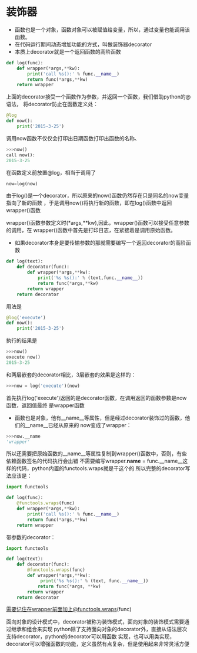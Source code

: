 # 装饰器
* 函数也是一个对象，函数对象可以被赋值给变量，所以，通过变量也能调用该函数。
* 在代码运行期间动态增加功能的方式，叫做装饰器decorator
* 本质上decorator就是一个返回函数的高阶函数
```python
def log(func):
    def wrapper(*args,**kw):
        print('call %s():' % func.__name__)
        return func(*args,**kw)
    return wrapper
```
上面的decorator接受一个函数作为参数，并返回一个函数，我们借助python的@语法，
将decorator防止在函数定义处：
```python
@log
def now():
    print('2015-3-25')
```
调用now函数不仅仅会打印出日期函数打印出函数的名称、
```python
>>>now()
call now():
2015-3-25
```
在函数定义前放置@log，相当于调用了
```python
now=log(now)
```
由于log()是一个decorator，所以原来的now()函数仍然存在只是同名的now变量指向了新的函数
，于是调用now()将执行新的函数，即在log()函数中返回wrapper()函数

wrapper()函数参数定义时(*args,**kw),因此，wrapper()函数可以接受任意参数的调用，在
wrapper()函数中首先是打印日志，在紧接着是调用原始函数。

* 如果decorator本身是要传输参数的那就需要编写一个返回decorator的高阶函数
```python
def log(text):
    def decorator(func):
        def wrapper(*args,**kw):
            print('%s %s():' % (text,func.__name__))
            return func(*args,**kw)
        return wrapper
    return decorator
```
用法是
```python
@log('execute')
def now():
    print('2015-3-25')
```
执行的结果是
```python
>>>now()
execute now()
2015-3-25
```
和两层嵌套的decorator相比，3层嵌套的效果是这样的：
```python
>>>now = log('execute')(now)
```
首先执行log('execute')返回的是decorator函数，在调用返回的函数参数是now函数，返回值最终
是wrapper函数

* 函数也是对象，他有__name__等属性，但是经过decorator装饰过的函数，他们的__name__已经从原来的
now变成了wrapper：
```python
>>>now.__name
'wrapper'
```
所以还需要把原始函数的__name__等属性复制到wrapper()函数中，否则，有些依赖函数签名的代码执行会出错
不需要编写wrapper.__name__ = func.__name__这样的代码，python内置的functools.wraps就是干这个的
所以完整的decorator写法应该是：
```python
import functools

def log(func):
    @functools.wraps(func)
    def wrapper(*args,**kw):
        print('call %s():' % func.__name__)
        return func(*args,**kw)
    return wrapper
```
带参数的decorator：
```python
import functools

def log(text):
    def decorator(func):
        @functools.wraps(func)
        def wrapper(*args,**kw):
             print('%s %s():' % (text, func.__name__))
            return func(*args, **kw)
        return wrapper
    return decorator
```
需要记住在wrapper前面加上@functools.wraps(func)

面向对象的设计模式中，decorator被称为装饰模式，面向对象的装饰模式需要通过继承和组合来实现
python除了支持面向对象的decorator外，直接从语法层次支持decorator，python的decorator可以用函数
实现，也可以用类实现，decorator可以增强函数的功能，定义虽然有点复杂，但是使用起来非常灵活方便














